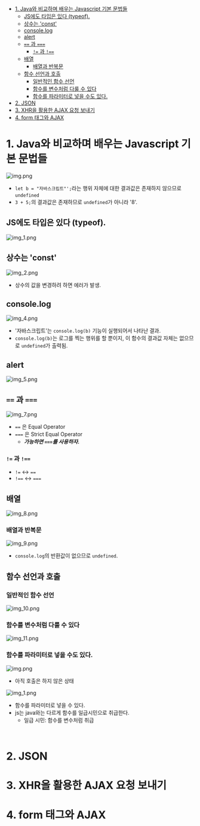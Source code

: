 <!-- TOC -->
* [1. Java와 비교하며 배우는 Javascript 기본 문법들](#1-java와-비교하며-배우는-javascript-기본-문법들)
  * [JS에도 타입은 있다 (typeof).](#js에도-타입은-있다-typeof)
  * [상수는 'const'](#상수는-const)
  * [console.log](#consolelog)
  * [alert](#alert)
  * [`==` 과 `===`](#-과-)
    * [`!=` 과 `!==`](#-과--)
  * [배열](#배열)
    * [배열과 반복문](#배열과-반복문)
  * [함수 선언과 호출](#함수-선언과-호출)
    * [일반적인 함수 선언](#일반적인-함수-선언)
    * [함수를 변수처럼 다룰 수 있다](#함수를-변수처럼-다룰-수-있다)
    * [함수를 파라미터로 넣을 수도 있다.](#함수를-파라미터로-넣을-수도-있다-)
* [2. JSON](#2-json)
* [3. XHR을 활용한 AJAX 요청 보내기](#3-xhr을-활용한-ajax-요청-보내기)
* [4. form 태그와 AJAX](#4-form-태그와-ajax)
<!-- TOC -->

# 1. Java와 비교하며 배우는 Javascript 기본 문법들

![img.png](img/img.png)

- `let b = "자바스크립트"';`라는 행위 자체에 대한 결과값은 존재하지 않으므로 `undefined`
- `3 + 5;`의 결과값은 존재하므로 `undefined`가 아니라 '8'.

## JS에도 타입은 있다 (typeof).

![img_1.png](img/img_1.png)


## 상수는 'const'

![img_2.png](img/img_2.png)

- 상수의 값을 변경하려 하면 에러가 발생.
 
## console.log

![img_4.png](img/img_4.png)

- '자바스크립트'는 `console.log(b)` 기능이 실행되어서 나타난 결과.
- `console.log(b)`는 로그를 찍는 행위를 할 뿐이지, 이 함수의 결과값 자체는 없으므로 `undefined`가 출력됨.  

## alert

![img_5.png](img/img_5.png)

## `==` 과 `===`

![img_7.png](img/img_7.png)

- `==` 은 Equal Operator
- `===` 은 Strict Equal Operator
  - **_가능하면 `===`를 사용하자._**

### `!=` 과 `!==`  

- `!=` <-> `==`
- `!==` <-> `===`

## 배열

![img_8.png](img/img_8.png)

### 배열과 반복문

![img_9.png](img/img_9.png)

- `console.log`의 반환값이 없으므로 `undefined`.

## 함수 선언과 호출

### 일반적인 함수 선언

![img_10.png](img/img_10.png)

### 함수를 변수처럼 다룰 수 있다

![img_11.png](img/img_11.png)

### 함수를 파라미터로 넣을 수도 있다.   

![img.png](img/img2/img.png)

- 아직 호출은 하지 않은 상태

![img_1.png](img/img2/img_1.png)

- 함수를 파라미터로 넣을 수 있다.
- js는 java와는 다르게 함수를 일급시민으로 취급한다.
  - 일급 시민: 함수를 변수처럼 취급

<br>

# 2. JSON

# 3. XHR을 활용한 AJAX 요청 보내기

# 4. form 태그와 AJAX
